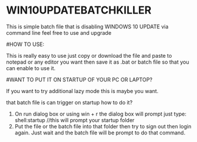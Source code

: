 # WIN10UPDATEBATCHKILLER
This is simple batch file that is disabling WINDOWS 10 UPDATE via command line feel free to use and upgrade


#HOW TO USE:<br>

  This is really easy to use just copy or download the file and paste to notepad or any editor you want then save it as .bat or batch file so that you can enable to use it.
  
 
#WANT TO PUT IT ON STARTUP OF YOUR PC OR LAPTOP?

  If you want to try additional lazy mode this is maybe you want.
  
  that batch file is can trigger on startup how to do it?
  
  1. On run dialog box or using win + r the dialog box will prompt just type: shell:startup //this will prompt your startup folder
  2. Put the file or the batch file into that folder then try to sign out then login again. Just wait and the batch file will be prompt to do that command.
